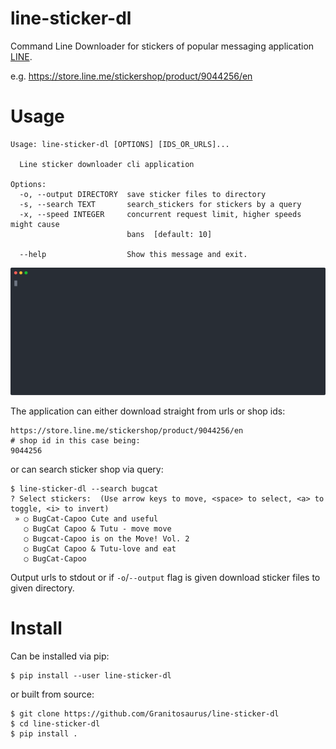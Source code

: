 # line-sticker-dl

Command Line Downloader for stickers of popular messaging application [LINE].

e.g. 
https://store.line.me/stickershop/product/9044256/en


# Usage

```shell
Usage: line-sticker-dl [OPTIONS] [IDS_OR_URLS]...

  Line sticker downloader cli application

Options:
  -o, --output DIRECTORY  save sticker files to directory
  -s, --search TEXT       search_stickers for stickers by a query
  -x, --speed INTEGER     concurrent request limit, higher speeds might cause
                          bans  [default: 10]

  --help                  Show this message and exit.
```

![demo](demo.svg)

The application can either download straight from urls or shop ids:

```
https://store.line.me/stickershop/product/9044256/en
# shop id in this case being:
9044256
```

or can search sticker shop via query:

```shell
$ line-sticker-dl --search bugcat                                                                                     
? Select stickers:  (Use arrow keys to move, <space> to select, <a> to toggle, <i> to invert)                         
 » ○ BugCat-Capoo Cute and useful
   ○ BugCat Capoo & Tutu - move move
   ○ Bugcat-Capoo is on the Move! Vol. 2
   ○ BugCat Capoo & Tutu-love and eat
   ○ BugCat-Capoo
```

Output urls to stdout or if `-o`/`--output` flag is given download sticker files to given directory.


# Install

Can be installed via pip:

```shell
$ pip install --user line-sticker-dl
```

or built from source:

```shell script
$ git clone https://github.com/Granitosaurus/line-sticker-dl
$ cd line-sticker-dl
$ pip install .
```

[LINE]: https://store.line.me
